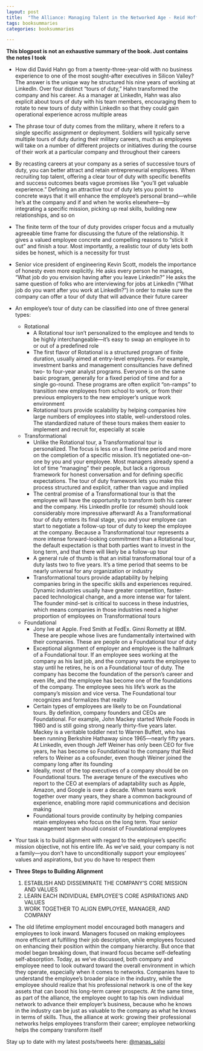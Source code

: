 ```yaml
---
layout: post
title:  "The Alliance: Managing Talent in the Networked Age - Reid Hoffman"
tags: booksummaries
categories: booksummaries

---
```


**This blogpost is not an exhaustive summary of the book. Just contains the notes I took**  


+ How did David Hahn go from a twenty-three-year-old with no business experience to one of the most sought-after executives in Silicon Valley? The answer is the unique way he structured his nine years of working at LinkedIn. Over four distinct “tours of duty,” Hahn transformed the company and his career. As a manager at LinkedIn, Hahn was also explicit about tours of duty with his team members, encouraging them to rotate to new tours of duty within LinkedIn so that they could gain operational experience across multiple areas

+ The phrase tour of duty comes from the military, where it refers to a single specific assignment or deployment. Soldiers will typically serve multiple tours of duty during their military careers, much as employees will take on a number of different projects or initiatives during the course of their work at a particular company and throughout their careers

+ By recasting careers at your company as a series of successive tours of duty, you can better attract and retain entrepreneurial employees. When recruiting top talent, offering a clear tour of duty with specific benefits and success outcomes beats vague promises like “you’ll get valuable experience.” Defining an attractive tour of duty lets you point to concrete ways that it will enhance the employee’s personal brand—while he’s at the company and if and when he works elsewhere—by integrating a specific mission, picking up real skills, building new relationships, and so on

+ The finite term of the tour of duty provides crisper focus and a mutually agreeable time frame for discussing the future of the relationship. It gives a valued employee concrete and compelling reasons to “stick it out” and finish a tour. Most importantly, a realistic tour of duty lets both sides be honest, which is a necessity for trust

+ Senior vice president of engineering Kevin Scott, models the importance of honesty even more explicitly. He asks every person he manages, “What job do you envision having after you leave LinkedIn?” He asks the same question of folks who are interviewing for jobs at LinkedIn (“What job do you want after you work at LinkedIn?”) in order to make sure the company can offer a tour of duty that will advance their future career

+ An employee’s tour of duty can be classified into one of three general types:
  + Rotational
    + A Rotational tour isn’t personalized to the employee and tends to be highly interchangeable—it’s easy to swap an employee in to or out of a predefined role
    + The first flavor of Rotational is a structured program of finite duration, usually aimed at entry-level employees. For example, investment banks and management consultancies have defined two- to four-year analyst programs. Everyone is on the same basic program, generally for a fixed period of time and for a single go-round. These programs are often explicit “on-ramps” to transition new employees from school to work, or from their previous employers to the new employer’s unique work environment
    + Rotational tours provide scalability by helping companies hire large numbers of employees into stable, well-understood roles. The standardized nature of these tours makes them easier to implement and recruit for, especially at scale
  + Transformational
    + Unlike the Rotational tour, a Transformational tour is personalized. The focus is less on a fixed time period and more on the completion of a specific mission. It’s negotiated one-on-one by you and your employee. Most managers already spend a lot of time “managing” their people, but lack a rigorous framework for honest conversation and for defining specific expectations. The tour of duty framework lets you make this process structured and explicit, rather than vague and implied
    + The central promise of a Transformational tour is that the employee will have the opportunity to transform both his career and the company. His LinkedIn profile (or résumé) should look considerably more impressive afterward! As a Transformational tour of duty enters its final stage, you and your employee can start to negotiate a follow-up tour of duty to keep the employee at the company. Because a Transformational tour represents a more intense forward-looking commitment than a Rotational tour, the default expectation is that both parties want to invest in the long term, and that there will likely be a follow-up tour
    + A general rule of thumb is that an initial transformational tour of a duty lasts two to five years. It’s a time period that seems to be nearly universal for any organization or industry
    + Transformational tours provide adaptability by helping companies bring in the specific skills and experiences required. Dynamic industries usually have greater competition, faster-paced technological change, and a more intense war for talent. The founder mind-set is critical to success in these industries, which means companies in those industries need a higher proportion of employees on Transformational tours
  + Foundational
    + Jony Ive at Apple. Fred Smith at FedEx. Ginni Rometty at IBM. These are people whose lives are fundamentally intertwined with their companies. These are people on a Foundational tour of duty
    + Exceptional alignment of employer and employee is the hallmark of a Foundational tour. If an employee sees working at the company as his last job, and the company wants the employee to stay until he retires, he is on a Foundational tour of duty. The company has become the foundation of the person’s career and even life, and the employee has become one of the foundations of the company. The employee sees his life’s work as the company’s mission and vice versa. The Foundational tour recognizes and formalizes that reality
    + Certain types of employees are likely to be on Foundational tours. By definition, company founders and CEOs are Foundational. For example, John Mackey started Whole Foods in 1980 and is still going strong nearly thirty-five years later. Mackey is a veritable toddler next to Warren Buffett, who has been running Berkshire Hathaway since 1965—nearly fifty years. At LinkedIn, even though Jeff Weiner has only been CEO for five years, he has become so Foundational to the company that Reid refers to Weiner as a cofounder, even though Weiner joined the company long after its founding
    + Ideally, most of the top executives of a company should be on Foundational tours. The average tenure of the executives who report to the CEO at exemplars of adaptability such as Apple, Amazon, and Google is over a decade. When teams work together over many years, they share a common background of experience, enabling more rapid communications and decision making
    + Foundational tours provide continuity by helping companies retain employees who focus on the long term. Your senior management team should consist of Foundational employees

+ Your task is to build alignment with regard to the employee’s specific mission objective, not his entire life. As we’ve said, your company is not a family—you don’t have to unconditionally support your employees’ values and aspirations, but you do have to respect them

+ **Three Steps to Building Alignment**
  1. ESTABLISH AND DISSEMINATE THE COMPANY’S CORE MISSION AND VALUES
  2. LEARN EACH INDIVIDUAL EMPLOYEE’S CORE ASPIRATIONS AND VALUES
  3. WORK TOGETHER TO ALIGN EMPLOYEE, MANAGER, AND COMPANY

+ The old lifetime employment model encouraged both managers and employees to look inward. Managers focused on making employees more efficient at fulfilling their job description, while employees focused on enhancing their position within the company hierarchy. But once that model began breaking down, that inward focus became self-defeating self-absorption.
Today, as we’ve discussed, both company and employee need to look outward toward the overall environment in which they operate, especially when it comes to networks. Companies have to understand the employee’s broader place in the industry, while the employee should realize that his professional network is one of the key assets that can boost his long-term career prospects. At the same time, as part of the alliance, the employee ought to tap his own individual network to advance their employer’s business, because who he knows in the industry can be just as valuable to the company as what he knows in terms of skills. Thus, the alliance at work: growing their professional networks helps employees transform their career; employee networking helps the company transform itself


Stay up to date with my latest posts/tweets here: [@manas_saloi](http://twitter.com/manas_saloi)

